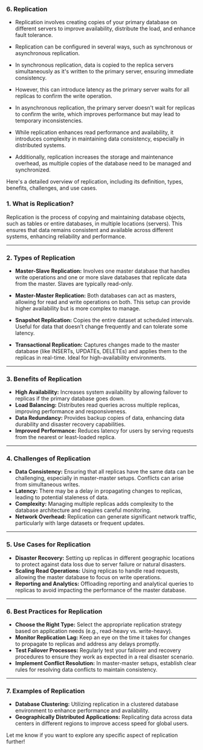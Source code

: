 

### 6. Replication
- Replication involves creating copies of your primary database on different servers to improve availability, distribute the load, and enhance fault tolerance.
- Replication can be configured in several ways, such as synchronous or asynchronous replication.
- In synchronous replication, data is copied to the replica servers simultaneously as it's written to the primary server, ensuring immediate consistency.
- However, this can introduce latency as the primary server waits for all replicas to confirm the write operation.
- In asynchronous replication, the primary server doesn't wait for replicas to confirm the write, which improves performance but may lead to temporary inconsistencies.



- While replication enhances read performance and availability, it introduces complexity in maintaining data consistency, especially in distributed systems.
- Additionally, replication increases the storage and maintenance overhead, as multiple copies of the database need to be managed and synchronized.



Here's a detailed overview of replication, including its definition, types, benefits, challenges, and use cases.

### 1. **What is Replication?**
Replication is the process of copying and maintaining database objects, such as tables or entire databases, in multiple locations (servers). This ensures that data remains consistent and available across different systems, enhancing reliability and performance.

---

### 2. **Types of Replication**
- **Master-Slave Replication:** Involves one master database that handles write operations and one or more slave databases that replicate data from the master. Slaves are typically read-only.
  
- **Master-Master Replication:** Both databases can act as masters, allowing for read and write operations on both. This setup can provide higher availability but is more complex to manage.
  
- **Snapshot Replication:** Copies the entire dataset at scheduled intervals. Useful for data that doesn’t change frequently and can tolerate some latency.
  
- **Transactional Replication:** Captures changes made to the master database (like INSERTs, UPDATEs, DELETEs) and applies them to the replicas in real-time. Ideal for high-availability environments.

---

### 3. **Benefits of Replication**
- **High Availability:** Increases system availability by allowing failover to replicas if the primary database goes down.
- **Load Balancing:** Distributes read queries across multiple replicas, improving performance and responsiveness.
- **Data Redundancy:** Provides backup copies of data, enhancing data durability and disaster recovery capabilities.
- **Improved Performance:** Reduces latency for users by serving requests from the nearest or least-loaded replica.

---

### 4. **Challenges of Replication**
- **Data Consistency:** Ensuring that all replicas have the same data can be challenging, especially in master-master setups. Conflicts can arise from simultaneous writes.
- **Latency:** There may be a delay in propagating changes to replicas, leading to potential staleness of data.
- **Complexity:** Managing multiple replicas adds complexity to the database architecture and requires careful monitoring.
- **Network Overhead:** Replication can generate significant network traffic, particularly with large datasets or frequent updates.

---

### 5. **Use Cases for Replication**
- **Disaster Recovery:** Setting up replicas in different geographic locations to protect against data loss due to server failure or natural disasters.
- **Scaling Read Operations:** Using replicas to handle read requests, allowing the master database to focus on write operations.
- **Reporting and Analytics:** Offloading reporting and analytical queries to replicas to avoid impacting the performance of the master database.

---

### 6. **Best Practices for Replication**
- **Choose the Right Type:** Select the appropriate replication strategy based on application needs (e.g., read-heavy vs. write-heavy).
- **Monitor Replication Lag:** Keep an eye on the time it takes for changes to propagate to replicas and address any delays promptly.
- **Test Failover Processes:** Regularly test your failover and recovery procedures to ensure they work as expected in a real disaster scenario.
- **Implement Conflict Resolution:** In master-master setups, establish clear rules for resolving data conflicts to maintain consistency.

---

### 7. **Examples of Replication**
- **Database Clustering:** Utilizing replication in a clustered database environment to enhance performance and availability.
- **Geographically Distributed Applications:** Replicating data across data centers in different regions to improve access speed for global users.

Let me know if you want to explore any specific aspect of replication further!




